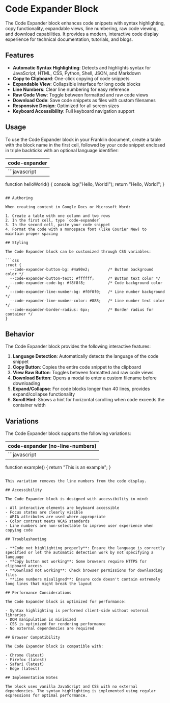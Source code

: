 # Code Expander Block

The Code Expander block enhances code snippets with syntax highlighting, copy functionality, expandable views, line numbering, raw code viewing, and download capabilities. It provides a modern, interactive code display experience for technical documentation, tutorials, and blogs.

## Features

- **Automatic Syntax Highlighting**: Detects and highlights syntax for JavaScript, HTML, CSS, Python, Shell, JSON, and Markdown
- **Copy to Clipboard**: One-click copying of code snippets
- **Expandable View**: Collapsible interface for long code blocks
- **Line Numbers**: Clear line numbering for easy reference
- **Raw Code View**: Toggle between formatted and raw code views
- **Download Code**: Save code snippets as files with custom filenames
- **Responsive Design**: Optimized for all screen sizes
- **Keyboard Accessibility**: Full keyboard navigation support

## Usage

To use the Code Expander block in your Franklin document, create a table with the block name in the first cell, followed by your code snippet enclosed in triple backticks with an optional language identifier:

| code-expander |
| :------------ |
| ```javascript
function helloWorld() {
  console.log("Hello, World!");
  return "Hello, World!";
}
``` |

## Authoring

When creating content in Google Docs or Microsoft Word:

1. Create a table with one column and two rows
2. In the first cell, type `code-expander`
3. In the second cell, paste your code snippet
4. Format the code with a monospace font (like Courier New) to maintain proper spacing

## Styling

The Code Expander block can be customized through CSS variables:

```css
:root {
  --code-expander-button-bg: #4a90e2;        /* Button background color */
  --code-expander-button-text: #ffffff;      /* Button text color */
  --code-expander-code-bg: #f8f8f8;          /* Code background color */
  --code-expander-line-number-bg: #f0f0f0;   /* Line number background */
  --code-expander-line-number-color: #888;   /* Line number text color */
  --code-expander-border-radius: 6px;        /* Border radius for container */
}
```

## Behavior

The Code Expander block provides the following interactive features:

1. **Language Detection**: Automatically detects the language of the code snippet
2. **Copy Button**: Copies the entire code snippet to the clipboard
3. **View Raw Button**: Toggles between formatted and raw code views
4. **Download Button**: Opens a modal to enter a custom filename before downloading
5. **Expand/Collapse**: For code blocks longer than 40 lines, provides expand/collapse functionality
6. **Scroll Hint**: Shows a hint for horizontal scrolling when code exceeds the container width

## Variations

The Code Expander block supports the following variations:

| code-expander (no-line-numbers) |
| :------------------------------ |
| ```javascript
function example() {
  return "This is an example";
}
``` |

This variation removes the line numbers from the code display.

## Accessibility

The Code Expander block is designed with accessibility in mind:

- All interactive elements are keyboard accessible
- Focus states are clearly visible
- ARIA attributes are used where appropriate
- Color contrast meets WCAG standards
- Line numbers are non-selectable to improve user experience when copying code

## Troubleshooting

- **Code not highlighting properly**: Ensure the language is correctly specified or let the automatic detection work by not specifying a language
- **Copy button not working**: Some browsers require HTTPS for clipboard access
- **Download not working**: Check browser permissions for downloading files
- **Line numbers misaligned**: Ensure code doesn't contain extremely long lines that might break the layout

## Performance Considerations

The Code Expander block is optimized for performance:

- Syntax highlighting is performed client-side without external libraries
- DOM manipulation is minimized
- CSS is optimized for rendering performance
- No external dependencies are required

## Browser Compatibility

The Code Expander block is compatible with:

- Chrome (latest)
- Firefox (latest)
- Safari (latest)
- Edge (latest)

## Implementation Notes

The block uses vanilla JavaScript and CSS with no external dependencies. The syntax highlighting is implemented using regular expressions for optimal performance.
